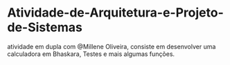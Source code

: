 # Atividade-de-Arquitetura-e-Projeto-de-Sistemas
atividade em dupla com @Millene Oliveira, consiste em desenvolver uma calculadora em Bhaskara, Testes e mais algumas funções.
